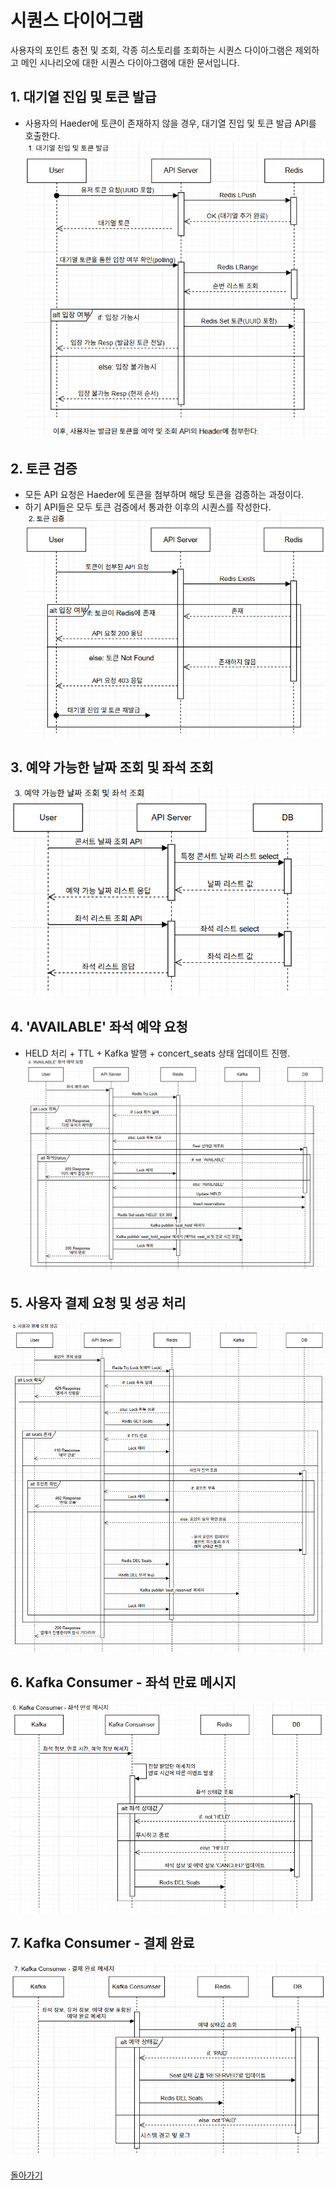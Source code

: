 # 시퀀스 다이어그램
사용자의 포인트 충전 및 조회, 각종 히스토리를 조회하는 시퀀스 다이아그램은 제외하고 메인 시나리오에 대한 시퀀스 다이아그램에 대한 문서입니다.


## 1. 대기열 진입 및 토큰 발급
- 사용자의 Haeder에 토큰이 존재하지 않을 경우, 대기열 진입 및 토큰 발급 API를 호출한다.
![01](seq_01.png)

## 2. 토큰 검증
- 모든 API 요청은 Haeder에 토큰을 첨부하며 해당 토큰을 검증하는 과정이다.
- 하기 API들은 모두 토큰 검증에서 통과한 이후의 시퀀스를 작성한다. 
![02](seq_02.png)


## 3. 예약 가능한 날짜 조회 및 좌석 조회
![03](seq_03.png)

## 4. 'AVAILABLE' 좌석 예약 요청
- HELD 처리 + TTL + Kafka 발행 + concert_seats 상태 업데이트 진행.
![04](seq_04.png)

## 5. 사용자 결제 요청 및 성공 처리
![05](seq_05.png)

## 6. Kafka Consumer - 좌석 만료 메시지
![06](seq_06.png)

## 7. Kafka Consumer - 결제 완료
![07](seq_07.png)


[돌아가기](../README.md)